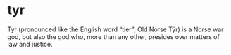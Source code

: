# tyr
Tyr (pronounced like the English word “tier”; Old Norse Týr) is a Norse war god, but also the god who, more than any other, presides over matters of law and justice.
